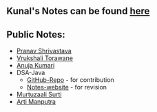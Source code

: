 ## Kunal's Notes can be found [here](https://github.com/kunal-kushwaha/DSA-Bootcamp-Java/tree/main/lectures)

## Public Notes:
- [Pranav Shrivastava](https://github.com/PranavShrivastava25/tech-community)
- [Vrukshali Torawane](https://github.com/Vrukshali-26/DSA)
- [Anuja Kumari](https://github.com/Anujakumari/DSA)
- DSA-Java
  - [GitHub-Repo](https://github.com/Utkarsh1504/DSA-Java) - for contribution
  - [Notes-website](https://utkarsh1504.github.io/DSA-Java/) - for revision
- [Murtuzaali Surti](https://github.com/murtuzaalisurti/DSA-notes)
- [Arti Manputra](https://github.com/artimanputra/DSA-Notes)
